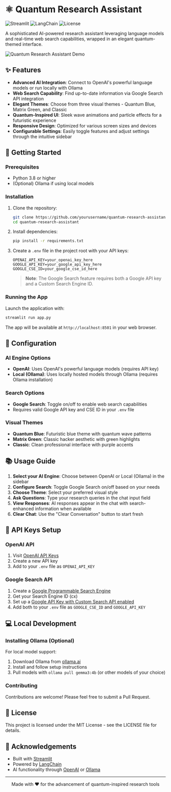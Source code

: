 # ⚛️ Quantum Research Assistant

![Streamlit](https://img.shields.io/badge/Built%20with-Streamlit-FF4B4B?logo=streamlit&logoColor=white)
![LangChain](https://img.shields.io/badge/Powered%20by-LangChain-2AA5DC?logo=chainlink&logoColor=white)
![License](https://img.shields.io/badge/License-MIT-green.svg)

A sophisticated AI-powered research assistant leveraging language models and real-time web search capabilities, wrapped in an elegant quantum-themed interface.

![Quantum Research Assistant Demo](https://via.placeholder.com/800x450.png?text=Quantum+Research+Assistant+Demo)

## ✨ Features

- **Advanced AI Integration**: Connect to OpenAI's powerful language models or run locally with Ollama
- **Web Search Capability**: Find up-to-date information via Google Search API integration
- **Elegant Themes**: Choose from three visual themes - Quantum Blue, Matrix Green, and Classic
- **Quantum-Inspired UI**: Sleek wave animations and particle effects for a futuristic experience
- **Responsive Design**: Optimized for various screen sizes and devices
- **Configurable Settings**: Easily toggle features and adjust settings through the intuitive sidebar

## 🚀 Getting Started

### Prerequisites

- Python 3.8 or higher
- (Optional) Ollama if using local models

### Installation

1. Clone the repository:
   ```bash
   git clone https://github.com/yourusername/quantum-research-assistant.git
   cd quantum-research-assistant
   ```

2. Install dependencies:
   ```bash
   pip install -r requirements.txt
   ```

3. Create a `.env` file in the project root with your API keys:
   ```
   OPENAI_API_KEY=your_openai_key_here
   GOOGLE_API_KEY=your_google_api_key_here
   GOOGLE_CSE_ID=your_google_cse_id_here
   ```

   > **Note**: The Google Search feature requires both a Google API key and a Custom Search Engine ID.

### Running the App

Launch the application with:

```bash
streamlit run app.py
```

The app will be available at `http://localhost:8501` in your web browser.

## 🔧 Configuration

### AI Engine Options

- **OpenAI**: Uses OpenAI's powerful language models (requires API key)
- **Local (Ollama)**: Uses locally hosted models through Ollama (requires Ollama installation)

### Search Options

- **Google Search**: Toggle on/off to enable web search capabilities
- Requires valid Google API key and CSE ID in your `.env` file

### Visual Themes

- **Quantum Blue**: Futuristic blue theme with quantum wave patterns
- **Matrix Green**: Classic hacker aesthetic with green highlights
- **Classic**: Clean professional interface with purple accents

## 📚 Usage Guide

1. **Select your AI Engine**: Choose between OpenAI or Local (Ollama) in the sidebar
2. **Configure Search**: Toggle Google Search on/off based on your needs
3. **Choose Theme**: Select your preferred visual style
4. **Ask Questions**: Type your research queries in the chat input field
5. **View Responses**: AI responses appear in the chat with search-enhanced information when available
6. **Clear Chat**: Use the "Clear Conversation" button to start fresh

## 🔗 API Keys Setup

### OpenAI API

1. Visit [OpenAI API Keys](https://platform.openai.com/account/api-keys)
2. Create a new API key
3. Add to your `.env` file as `OPENAI_API_KEY`

### Google Search API

1. Create a [Google Programmable Search Engine](https://programmablesearchengine.google.com/about/)
2. Get your Search Engine ID (cx)
3. Set up a [Google API Key with Custom Search API enabled](https://developers.google.com/custom-search/v1/overview)
4. Add both to your `.env` file as `GOOGLE_CSE_ID` and `GOOGLE_API_KEY`

## 💻 Local Development

### Installing Ollama (Optional)

For local model support:

1. Download Ollama from [ollama.ai](https://ollama.ai)
2. Install and follow setup instructions
3. Pull models with `ollama pull gemma3:4b` (or other models of your choice)

### Contributing

Contributions are welcome! Please feel free to submit a Pull Request.

## 📄 License

This project is licensed under the MIT License - see the LICENSE file for details.

## 🙏 Acknowledgements

- Built with [Streamlit](https://streamlit.io/)
- Powered by [LangChain](https://www.langchain.com/)
- AI functionality through [OpenAI](https://openai.com/) or [Ollama](https://ollama.ai/)

---

<p align="center">
  Made with ❤️ for the advancement of quantum-inspired research tools
</p>